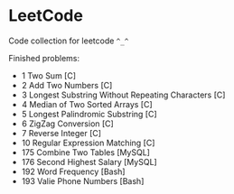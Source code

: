 # LeetCode
Code collection for leetcode `^_^`

Finished problems:

* 1 Two Sum [C]
* 2 Add Two Numbers [C]
* 3 Longest Substring Without Repeating Characters [C]
* 4 Median of Two Sorted Arrays [C]
* 5 Longest Palindromic Substring [C]
* 6 ZigZag Conversion [C]
* 7 Reverse Integer [C]
* 10 Regular Expression Matching [C]
* 175 Combine Two Tables [MySQL]
* 176 Second Highest Salary [MySQL]
* 192 Word Frequency [Bash]
* 193 Valie Phone Numbers [Bash]
